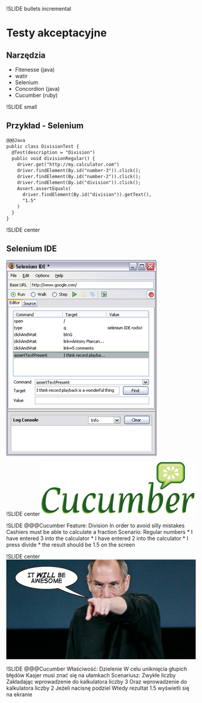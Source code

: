 !SLIDE bullets incremental
# Testy akceptacyjne #
## Narzędzia ##
* Fitenesse (java)
* watir
* Selenium
* Concordion (java)
* Cucumber (ruby)

!SLIDE small
## Przykład - Selenium ##
    
    @@@Java
    public class DivisionTest {
      @Test(description = "Division")
      public void divisionRegular() {
        driver.get("http://my.calculator.com")
        driver.findElement(By.id("number-3")).click();
        driver.findElement(By.id("number-2")).click();
        driver.findElement(By.id("division")).click();
        Assert.assertEquals(
          driver.findElement(By.id("division")).getText(),
          "1.5"
        )
      }
    }

!SLIDE center
## Selenium IDE ##
![Selenium IDE](selenium-ide.gif)

!SLIDE center
![Cucumber logo](cucumber-logo.png)

!SLIDE
    @@@Cucumber
    Feature: Division
      In order to avoid silly mistakes
      Cashiers must be able to calculate a fraction
    Scenario: Regular numbers
      * I have entered 3 into the calculator
      * I have entered 2 into the calculator
      * I press divide
      * the result should be 1.5 on the screen
      
!SLIDE center
![Awesome](Awesome.jpg)

!SLIDE
    @@@Cucumber
    Właściwość: Dzielenie
      W celu uniknięcia głupich błędów
      Kasjer musi znać się na ułamkach
    Scenariusz: Zwykłe liczby
      Zakładając wprowadzenie do kalkulatora liczby 3
      Oraz wprowadzenie do kalkulatora liczby 2
      Jeżeli nacisnę podziel
      Wtedy rezultat 1.5 wyświetli się na ekranie
